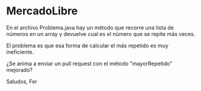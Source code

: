 MercadoLibre
============

En el archivo Problema.java hay un método que recorre una lista de números en un array y devuelve cual es el número que se repite más veces.

El problema es que esa forma de calcular el más repetido es muy ineficiente.

¿Se anima a enviar un pull request con el método "mayorRepetido" mejorado?

Saludos,
Fer


